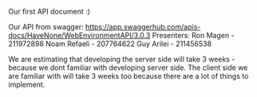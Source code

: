 Our first API document :)

Our API from swagger:
https://app.swaggerhub.com/apis-docs/HaveNone/WebEnvironmentAPI/3.0.3
Presenters:
	Ron Magen - 211972898
	Noam Refaeli - 207764622
	Guy Arilei - 211456538
	
We are estimating that developing the server side will take 3 weeks - because we dont familiar with developing server side.
The client side we are familiar with will take 3 weeks too because there are a lot of things to implement.